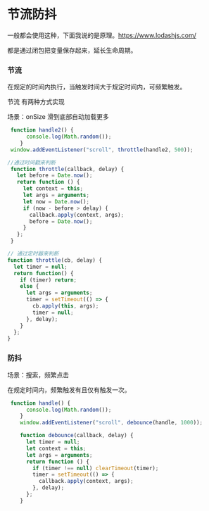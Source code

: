 # 节流防抖

一般都会使用这种，下面我说的是原理。https://www.lodashjs.com/

都是通过闭包把变量保存起来，延长生命周期。

### 节流

在规定的时间内执行，当触发时间大于规定时间内，可频繁触发。

节流 有两种方式实现 

场景：onSize 滑到底部自动加载更多

```js
 function handle2() {
      console.log(Math.random());
    }
 window.addEventListener("scroll", throttle(handle2, 500));

//通过时间戳来判断
 function throttle(callback, delay) {
   let before = Date.now();
   return function () {
     let context = this;
     let args = arguments;
     let now = Date.now();
     if (now - before > delay) {
       callback.apply(context, args);
       before = Date.now();
     }
   };
 }

// 通过定时器来判断
function throttle(cb, delay) {
  let timer = null;	
  return function() {
    if (timer) return;
    else {
      let args = arguments;
      timer = setTimeout(() => {
        cb.apply(this, args);
        timer = null;
      }, delay);
    }
  };
}
```



### 防抖

场景：搜索，频繁点击

在规定时间内，频繁触发有且仅有触发一次。

```js
 function handle() {
      console.log(Math.random());
    }
    window.addEventListener("scroll", debounce(handle, 1000));

    function debounce(callback, delay) {
      let timer = null;
      let context = this;
      let args = arguments;
      return function () {
        if (timer !== null) clearTimeout(timer);
        timer = setTimeout(() => {
          callback.apply(context, args);
        }, delay);
      };
    }
```

